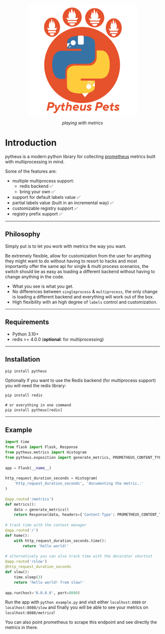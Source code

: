 <p align="center">
  <img width="360px" src="/img/pytheus-logo.png" alt='pytheus'>
</p>
<p align="center">
    <em>playing with metrics</em>
</p>

# Introduction

pytheus is a modern python library for collecting [prometheus](https://prometheus.io/docs/introduction/overview/) metrics built with multiprocessing in mind.

Some of the features are:

  - multiple multiprocess support:
    - redis backend ✅
    - bring your own ✅
  - support for default labels value ✅
  - partial labels value (built in an incremental way) ✅
  - customizable registry support ✅
  - registry prefix support ✅

---

## Philosophy

Simply put is to let you work with metrics the way you want.

Be extremely flexible, allow for customization from the user for anything they might want to do without having to resort to hacks and most importantly offer the same api for single & multi process scenarios, the switch should be as easy as loading a different backend without having to change anything in the code.

- What you see is what you get.
- No differences between `singleprocess` & `multiprocess`, the only change is loading a different backend and everything will work out of the box.
- High flexibility with an high degree of `labels` control and customization.

---

## Requirements

- Python 3.10+
- redis >= 4.0.0 (**optional**: for multiprocessing)

---

## Installation

```
pip install pytheus
```

Optionally if you want to use the Redis backend (for multiprocess support) you will need the redis library:
```
pip install redis

# or everything in one command
pip install pytheus[redis]
```

---

## Example

```python title="example.py"
import time
from flask import Flask, Response
from pytheus.metrics import Histogram
from pytheus.exposition import generate_metrics, PROMETHEUS_CONTENT_TYPE

app = Flask(__name__)

http_request_duration_seconds = Histogram(
    'http_request_duration_seconds', 'documenting the metric..'
)

@app.route('/metrics')
def metrics():
    data = generate_metrics()
    return Response(data, headers={'Content-Type': PROMETHEUS_CONTENT_TYPE})

# track time with the context manager
@app.route('/')
def home():
    with http_request_duration_seconds.time():
        return 'hello world!'

# alternatively you can also track time with the decorator shortcut
@app.route('/slow')
@http_request_duration_seconds
def slow():
    time.sleep(3)
    return 'hello world! from slow!'

app.run(host='0.0.0.0', port=8080)
```

Run the app with `python example.py` and visit either `localhost:8080` or `localhost:8080/slow` and finally you will be able to see your metrics on `localhost:8080/metrics`!

You can also point prometheus to scrape this endpoint and see directly the metrics in there.
